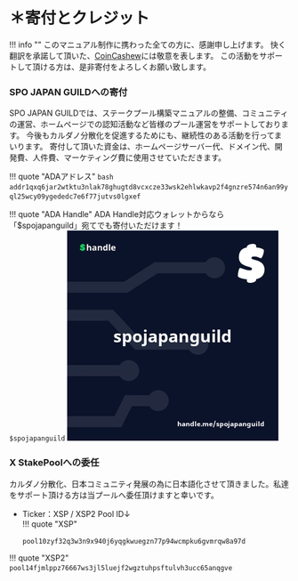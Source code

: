 # **＊寄付とクレジット**

!!! info ""
    このマニュアル制作に携わった全ての方に、感謝申し上げます。 快く翻訳を承諾して頂いた、[CoinCashew](https://www.coincashew.com/)には敬意を表します。
    この活動をサポートして頂ける方は、是非寄付をよろしくお願い致します。


### SPO JAPAN GUILDへの寄付
SPO JAPAN GUILDでは、ステークプール構築マニュアルの整備、コミュニティの運営、ホームページでの認知活動など皆様のプール運営をサポートしております。
今後もカルダノ分散化を促進するためにも、継続性のある活動を行ってまいります。
寄付して頂いた資金は、ホームページサーバー代、ドメイン代、開発費、人件費、マーケティング費に使用させていただきます。

!!! quote "ADAアドレス"
    ```bash
    addr1qxq6jar2wtktu3nlak78ghugtd8vcxcze33wsk2ehlwkavp2f4gnzre574n6an99yql25wcy09ygededc7e6f77jutvs0lgxef
    ```

!!! quote "ADA Handle"
    ADA Handle対応ウォレットからなら 「$spojapanguild」宛てでも寄付いただけます！  
    ```
    $spojapanguild
    ```
    ![](../images/handle.png)


### X StakePoolへの委任 
 
カルダノ分散化、日本コミュニティ発展の為に日本語化させて頂きました。私達をサポート頂ける方は当プールへ委任頂けますと幸いです。  
* Ticker：XSP / XSP2
Pool ID↓  
!!! quote "XSP"
    ```bash
    pool10zyf32q3w3n9x940j6yqgkwuegzn77p94wcmpku6gvmrqw8a97d
    ```
!!! quote "XSP2"
    ```
    pool14fjmlppz76667ws3jl5luejf2wgztuhpsftulvh3ucc65anqgve
    ```

<!--
### CoinCashew への寄付

!!! quote "ADAアドレス"
```bash
addr1qxhazv2dp8yvqwyxxlt7n7ufwhw582uqtcn9llqak736ptfyf8d2zwjceymcq6l5gxht0nx9zwazvtvnn22sl84tgkyq7guw7q
```

### 全ての協力者
* 👏 Antonie of CNT for being awesomely helpful with Youtube content and in telegram.
* 👏 Special thanks to Kaze-Stake for the pull requests and automatic script contributions.
* 👏 The Legend of ₳da [TLOA] for translating this guide to Spanish.
* 👏 X-StakePool [BTBF] for translating this guide to Japanese.
* 👏 Chris of OMEGA \| CODEX for security improvements.
* 👏 Raymond of GROW for topologyUpdater improvements and being awesome.
-->